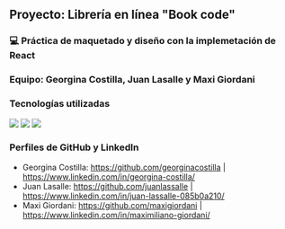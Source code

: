 ## Proyecto: Librería en línea "Book code"

### 💻 Práctica de maquetado y diseño con la implemetación de React

### Equipo: Georgina Costilla, Juan Lasalle y Maxi Giordani

### Tecnologías utilizadas

<img src="https://img.shields.io/badge/HTML5-E34F26?style=for-the-badge&logo=html5&logoColor=white">
<img src="https://img.shields.io/badge/CSS3-1572B6?style=for-the-badge&logo=css3&logoColor=white">
<img src="https://img.shields.io/badge/Bootstrap-563D7C?style=for-the-badge&logo=bootstrap&logoColor=white">

### Perfiles de GitHub y LinkedIn

- Georgina Costilla: https://github.com/georginacostilla | https://www.linkedin.com/in/georgina-costilla/
- Juan Lasalle: https://github.com/juanlassalle | https://www.linkedin.com/in/juan-lassalle-085b0a210/
- Maxi Giordani: https://github.com/maxigiordani | https://www.linkedin.com/in/maximiliano-giordani/